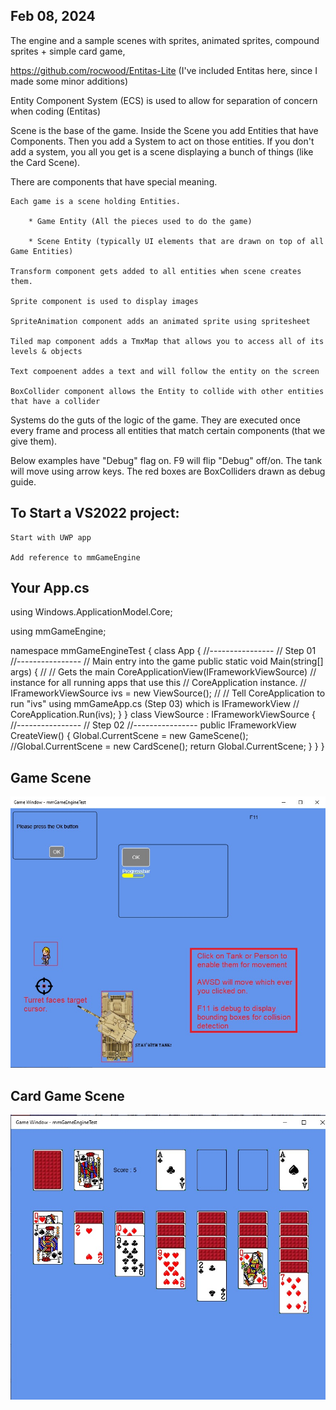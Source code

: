 ## Feb 08, 2024

The engine and a sample scenes with sprites, animated sprites, compound sprites + simple card game, 

https://github.com/rocwood/Entitas-Lite        (I've included Entitas here, since I made some minor additions)

Entity Component System (ECS) is used to allow for separation of concern when coding (Entitas) 

Scene is the base of the game.  Inside the Scene you add Entities that have Components.  Then you add a System to act on those entities.  If you don't add a system, you all you get is a scene displaying a bunch of things (like the Card Scene).  

There are components that have special meaning.  

    Each game is a scene holding Entities.
        
        * Game Entity (All the pieces used to do the game)
        
        * Scene Entity (typically UI elements that are drawn on top of all Game Entities)
        
    Transform component gets added to all entities when scene creates them.
    
    Sprite component is used to display images
    
    SpriteAnimation component adds an animated sprite using spritesheet
    
    Tiled map component adds a TmxMap that allows you to access all of its levels & objects
    
    Text compoenent addes a text and will follow the entity on the screen 
    
    BoxCollider component allows the Entity to collide with other entities that have a collider
    
Systems do the guts of the logic of the game.  They are executed once every frame and process all entities that match certain components (that we give them).

Below examples have "Debug" flag on.  F9 will flip "Debug" off/on.  The tank will move using arrow keys.  The red boxes are BoxColliders drawn as debug guide.

## To Start a VS2022 project:

    Start with UWP app
       
    Add reference to mmGameEngine
 
## Your App.cs

using Windows.ApplicationModel.Core;

using mmGameEngine;

namespace mmGameEngineTest
{
    class App
    {
        //----------------
        // Step 01
        //----------------
        // Main entry into the game
        public static void Main(string[] args)
        {
            //
            //     Gets the main CoreApplicationView(IFrameworkViewSource)
            //     instance for all running apps that use this
            //     CoreApplication instance.
            //
            IFrameworkViewSource ivs = new ViewSource();
            //
            // Tell CoreApplication to run "ivs" using mmGameApp.cs (Step 03) which is IFrameworkView
            //            
            CoreApplication.Run(ivs);
        }
    }
    class ViewSource : IFrameworkViewSource
    {
        //----------------
        // Step 02
        //----------------
        public IFrameworkView CreateView()
        {
            Global.CurrentScene = new GameScene();
            //Global.CurrentScene = new CardScene();
            return Global.CurrentScene;
        }
    }
}


## Game Scene

![game image](GameScene.jpg)









## Card Game Scene

![game image](CardScene.jpg)




